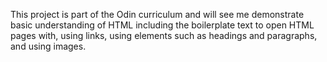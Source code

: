 This project is part of the Odin curriculum and will see me demonstrate basic understanding of HTML including the boilerplate text to open HTML pages with, using links, using elements such as headings and paragraphs, and using images.